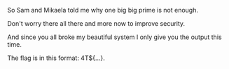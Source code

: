 So Sam and Mikaela told me why one big big prime is not enough.

Don't worry there all there and more now to improve security.

And since you all broke my beautiful system I only give you the output this time.

The flag is in this format: 4T${...}.
